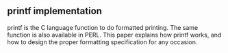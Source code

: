 ## printf implementation

printf is the C language function to do formatted printing. The same function is also available in
PERL. This paper explains how printf works, and
how to design the proper formatting specification for
any occasion.
